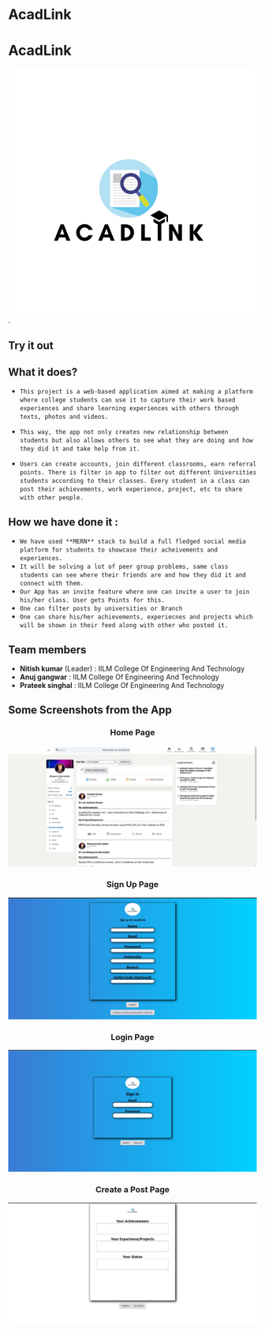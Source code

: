 # AcadLink
 # AcadLink

<div align="center">
 <img width:"30px" height: "30xp" src="./logo.png" alt="logo">
 </div>.

## Try it out

<!--https://acadlink.netlify.app/-->

## What it does?

* `This project is a web-based application aimed at making a platform where college students can use it to capture their work based experiences and share learning experiences with others through texts, photos and videos.`

* `This way, the app not only creates new relationship between students but also allows others to see what they are doing and how they did it and take help from it.`

* `Users can create accounts, join different classrooms, earn referral points. There is filter in app to filter out different Universities students according to their classes. Every student in a class can post their achievements, work experience, project, etc to share with other people.`

## How we have done it :

- `We have used **MERN** stack to build a full fledged social media platform for students to showcase their acheivements and experiences.`
- `It will be solving a lot of peer group problems, same class students can see where their friends are and how they did it and connect with them.`
- `Our App has an invite feature where one can invite a user to join his/her class. User gets Points for this.`
- `One can filter posts by universities or Branch`
- `One can share his/her achievements, experiecnes and projects which will be shown in their feed along with other who posted it.`

## Team members
- **Nitish kumar** (Leader)   : IILM College Of Engineering And Technology
- **Anuj gangwar**     : IILM College Of Engineering And Technology
- **Prateek singhal**      : IILM College Of Engineering And Technology


## Some Screenshots from the App
<div align="center">
 <h3>Home Page </h3>
 <img width:"30px" height: "30xp" src="./home.jpeg" alt="logo">
 </div>
 <div align="center">
 <h3>Sign Up Page </h3>
 <img width:"30px" height: "30xp" src="./signup.jpeg" alt="logo">
 </div>
 <div align="center">
 <h3>Login Page </h3>
 <img width:"30px" height: "30xp" src="./login.jpeg" alt="logo">
 </div>
 <div align="center">
 <h3>Create a Post Page </h3>
 <img width:"30px" height: "30xp" src="./post.jpeg" alt="logo">
 </div>
